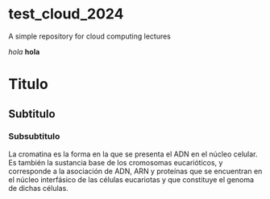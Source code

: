 # test_cloud_2024
A simple repository for cloud computing lectures

*hola*
**hola**

# Titulo 
## Subtitulo
### Subsubtitulo

La cromatina es la forma en la que se presenta el ADN en el núcleo celular. Es también la sustancia base de los cromosomas eucarióticos, y corresponde a la asociación de ADN, ARN y proteínas que se encuentran en el núcleo interfásico de las células eucariotas y que constituye el genoma de dichas células.
